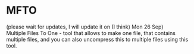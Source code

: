 # MFTO
(please wait for updates, I will update it on (I think) Mon 26 Sep)<br>
Multiple Files To One - tool that allows to make one file, that contains multiple files, and you can also uncompress this to multiple files using this tool.
